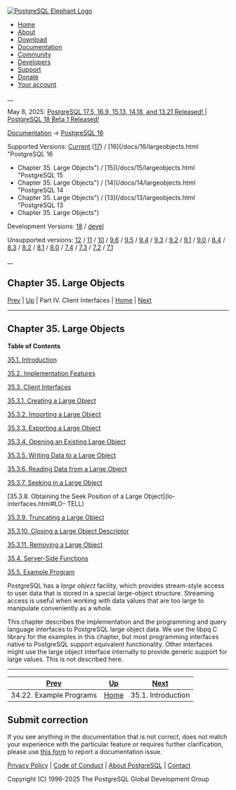 [ ![PostgreSQL Elephant Logo](/media/img/about/press/elephant.png) ](/)

  * [Home](/ "Home")
  * [About](/about/ "About")
  * [Download](/download/ "Download")
  * [Documentation](/docs/ "Documentation")
  * [Community](/community/ "Community")
  * [Developers](/developer/ "Developers")
  * [Support](/support/ "Support")
  * [Donate](/about/donate/ "Donate")
  * [Your account](/account/ "Your account")

__

May 8, 2025: [ PostgreSQL 17.5, 16.9, 15.13, 14.18, and 13.21 Released! ](/about/news/postgresql-175-169-1513-1418-and-1321-released-3072/) | [ PostgreSQL 18 Beta 1 Released! ](/about/news/postgresql-18-beta-1-released-3070/)

[Documentation](/docs/ "Documentation") -> [PostgreSQL
16](/docs/16/index.html)

Supported Versions: [Current](/docs/current/largeobjects.html "PostgreSQL 17 -
Chapter 35. Large Objects") ([17](/docs/17/largeobjects.html "PostgreSQL 17 -
Chapter 35. Large Objects")) / [16](/docs/16/largeobjects.html "PostgreSQL 16
- Chapter 35. Large Objects") / [15](/docs/15/largeobjects.html "PostgreSQL 15
- Chapter 35. Large Objects") / [14](/docs/14/largeobjects.html "PostgreSQL 14
- Chapter 35. Large Objects") / [13](/docs/13/largeobjects.html "PostgreSQL 13
- Chapter 35. Large Objects")

Development Versions: [18](/docs/18/largeobjects.html "PostgreSQL 18 -
Chapter 35. Large Objects") / [devel](/docs/devel/largeobjects.html
"PostgreSQL devel - Chapter 35. Large Objects")

Unsupported versions: [12](/docs/12/largeobjects.html "PostgreSQL 12 -
Chapter 35. Large Objects") / [11](/docs/11/largeobjects.html "PostgreSQL 11 -
Chapter 35. Large Objects") / [10](/docs/10/largeobjects.html "PostgreSQL 10 -
Chapter 35. Large Objects") / [9.6](/docs/9.6/largeobjects.html "PostgreSQL
9.6 - Chapter 35. Large Objects") / [9.5](/docs/9.5/largeobjects.html
"PostgreSQL 9.5 - Chapter 35. Large Objects") /
[9.4](/docs/9.4/largeobjects.html "PostgreSQL 9.4 - Chapter 35. Large
Objects") / [9.3](/docs/9.3/largeobjects.html "PostgreSQL 9.3 -
Chapter 35. Large Objects") / [9.2](/docs/9.2/largeobjects.html "PostgreSQL
9.2 - Chapter 35. Large Objects") / [9.1](/docs/9.1/largeobjects.html
"PostgreSQL 9.1 - Chapter 35. Large Objects") /
[9.0](/docs/9.0/largeobjects.html "PostgreSQL 9.0 - Chapter 35. Large
Objects") / [8.4](/docs/8.4/largeobjects.html "PostgreSQL 8.4 -
Chapter 35. Large Objects") / [8.3](/docs/8.3/largeobjects.html "PostgreSQL
8.3 - Chapter 35. Large Objects") / [8.2](/docs/8.2/largeobjects.html
"PostgreSQL 8.2 - Chapter 35. Large Objects") /
[8.1](/docs/8.1/largeobjects.html "PostgreSQL 8.1 - Chapter 35. Large
Objects") / [8.0](/docs/8.0/largeobjects.html "PostgreSQL 8.0 -
Chapter 35. Large Objects") / [7.4](/docs/7.4/largeobjects.html "PostgreSQL
7.4 - Chapter 35. Large Objects") / [7.3](/docs/7.3/largeobjects.html
"PostgreSQL 7.3 - Chapter 35. Large Objects") /
[7.2](/docs/7.2/largeobjects.html "PostgreSQL 7.2 - Chapter 35. Large
Objects") / [7.1](/docs/7.1/largeobjects.html "PostgreSQL 7.1 -
Chapter 35. Large Objects")

__

Chapter 35. Large Objects  
---  
[Prev](libpq-example.html "34.22. Example Programs")  | [Up](client-interfaces.html "Part IV. Client Interfaces") | Part IV. Client Interfaces | [Home](index.html "PostgreSQL 16.9 Documentation") |  [Next](lo-intro.html "35.1. Introduction")  
  
* * *

## Chapter 35. Large Objects

**Table of Contents**

[35.1. Introduction](lo-intro.html)

[35.2. Implementation Features](lo-implementation.html)

[35.3. Client Interfaces](lo-interfaces.html)

    

[35.3.1. Creating a Large Object](lo-interfaces.html#LO-CREATE)

[35.3.2. Importing a Large Object](lo-interfaces.html#LO-IMPORT)

[35.3.3. Exporting a Large Object](lo-interfaces.html#LO-EXPORT)

[35.3.4. Opening an Existing Large Object](lo-interfaces.html#LO-OPEN)

[35.3.5. Writing Data to a Large Object](lo-interfaces.html#LO-WRITE)

[35.3.6. Reading Data from a Large Object](lo-interfaces.html#LO-READ)

[35.3.7. Seeking in a Large Object](lo-interfaces.html#LO-SEEK)

[35.3.8. Obtaining the Seek Position of a Large Object](lo-interfaces.html#LO-
TELL)

[35.3.9. Truncating a Large Object](lo-interfaces.html#LO-TRUNCATE)

[35.3.10. Closing a Large Object Descriptor](lo-interfaces.html#LO-CLOSE)

[35.3.11. Removing a Large Object](lo-interfaces.html#LO-UNLINK)

[35.4. Server-Side Functions](lo-funcs.html)

[35.5. Example Program](lo-examplesect.html)

PostgreSQL has a _large object_ facility, which provides stream-style access
to user data that is stored in a special large-object structure. Streaming
access is useful when working with data values that are too large to
manipulate conveniently as a whole.

This chapter describes the implementation and the programming and query
language interfaces to PostgreSQL large object data. We use the libpq C
library for the examples in this chapter, but most programming interfaces
native to PostgreSQL support equivalent functionality. Other interfaces might
use the large object interface internally to provide generic support for large
values. This is not described here.

* * *

[Prev](libpq-example.html "34.22. Example Programs")  | [Up](client-interfaces.html "Part IV. Client Interfaces") |  [Next](lo-intro.html "35.1. Introduction")  
---|---|---  
34.22. Example Programs  | [Home](index.html "PostgreSQL 16.9 Documentation") |  35.1. Introduction  
  
## Submit correction

If you see anything in the documentation that is not correct, does not match
your experience with the particular feature or requires further clarification,
please use [this form](/account/comments/new/16/largeobjects.html/) to report
a documentation issue.

[Privacy Policy](/about/privacypolicy) | [Code of Conduct](/about/policies/coc/) | [About PostgreSQL](/about/) | [Contact](/about/contact/)  

Copyright (C) 1996-2025 The PostgreSQL Global Development Group

